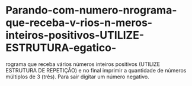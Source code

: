 # Parando-com-numero-nrograma-que-receba-v-rios-n-meros-inteiros-positivos-UTILIZE-ESTRUTURA-egatico-
rograma que receba vários números inteiros positivos (UTILIZE ESTRUTURA DE REPETIÇÃO) e no final imprimir a quantidade de números múltiplos de 3 (três). Para sair digitar um número negativo.
